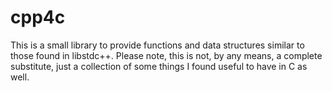 # cpp4c
This is a small library to provide functions and data structures similar to those found in libstdc++.
Please note, this is not, by any means, a complete substitute, just a collection of some things I found useful to have in C as well.


